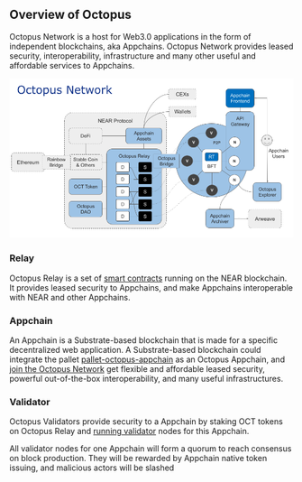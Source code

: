 ## Overview of Octopus

Octopus Network is a host for Web3.0 applications in the form of independent blockchains, aka Appchains. Octopus Network provides leased security, interoperability, infrastructure and many other useful and affordable services to Appchains.

![Octopus Network Architecture](./Octopus_Architecture.png)

### Relay

Octopus Relay is a set of [smart contracts](https://github.com/octopus-network/octopus-relay-contract) running on the NEAR blockchain. It provides leased security to Appchains, and make Appchains interoperable with NEAR and other Appchains.

### Appchain

An Appchain is a Substrate-based blockchain that is made for a specific decentralized web application. A Substrate-based blockchain could integrate the pallet [pallet-octopus-appchain](https://github.com/octopus-network/pallet-octopus-appchain) as an Octopus Appchain, and [join the Octopus Network](https://github.com/octopus-network/pallet-octopus-appchain/blob/master/docs/Appchain_Guide.md) get flexible and affordable leased security, powerful out-of-the-box interoperability, and many useful infrastructures. 

### Validator

Octopus Validators provide security to a Appchain by staking OCT tokens on Octopus Relay and [running validator]() nodes for this Appchain.

All validator nodes for one Appchain will form a quorum to reach consensus on block production. They will be rewarded by Appchain native token issuing, and malicious actors will be slashed 